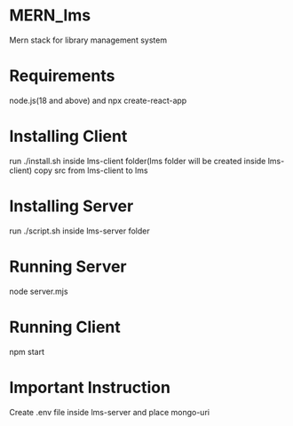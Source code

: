 # MERN_lms
Mern stack for library management system
# Requirements 
node.js(18 and above) and npx create-react-app
# Installing Client
run ./install.sh inside lms-client folder(lms folder  will be created inside lms-client) 
copy src  from  lms-client to lms
# Installing Server
run ./script.sh inside lms-server folder 
# Running Server
node server.mjs
# Running Client
npm start

#  Important Instruction
Create .env file inside lms-server and place  mongo-uri 

